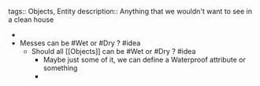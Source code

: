 tags:: Objects, Entity
description:: Anything that we wouldn't want to see in a clean house

-
- Messes can be #Wet or #Dry ? #idea
	- Should all [[Objects]] can be #Wet or #Dry ? #idea
		- Maybe just some of it, we can define a Waterproof attribute or something
		-